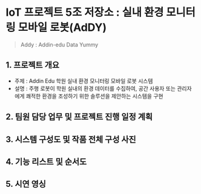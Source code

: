 # IoT 프로젝트 5조 저장소 : 실내 환경 모니터링 모바일 로봇(AdDY)
> Addy : Addin-edu Data Yummy

## 1. 프로젝트 개요
- 주제 : Addin Edu 학원 실내 환경 모니터링 모바일 로봇 시스템
- 설명 : 주행 로봇이 학원 실내의 환경 데이터를 수집하여, 공간 사용자 또는 관리자에게 쾌적한 환경을 조성하기 위한 솔루션을 제안하는 시스템을 구현

## 2. 팀원 담당 업무 및 프로젝트 진행 일정 계획


## 3. 시스템 구성도 및 작품 전체 구성 사진


## 4. 기능 리스트 및 순서도


## 5. 시연 영싱
